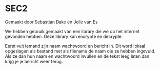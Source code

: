 # SEC2
Gemaakt door Sebastian Dake en Jelle van Es

We hebben gebruik gemaakt van een library die we op het internet gevonden hebben. Deze library kan encrypte en decrypte.

Eerst vult iemand zijn naam wachtwoord en bericht in. Dit word lokaal opgeslagen als bestand met als filename de naam die ze hebben ingevuld. Als ze dan hun naam en wachtwoord invullen en de tekst leeg laten dan krijg je je bericht weer terug. 
